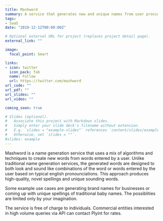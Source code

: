 ```yaml
---
title: Mashword
summary: A service that generates new and unique names from user provided words
tags:
- SaaS
date: "2019-12-12T00:00:00Z"

# Optional external URL for project (replaces project detail page).
external_link: ""

image:
  focal_point: Smart

links:
- icon: twitter
  icon_pack: fab
  name: Follow
  url: https://twitter.com/mashword
url_code: ""
url_pdf: ""
url_slides: ""
url_video: ""

coming_soon: true

# Slides (optional).
#   Associate this project with Markdown slides.
#   Simply enter your slide deck's filename without extension.
#   E.g. `slides = "example-slides"` references `content/slides/example-slides.md`.
#   Otherwise, set `slides = ""`.
#slides: example
---
```


Mashword is a name generation service that uses a mix of algorithms and techniques to create new words from words entered by a user.  Unlike traditional name generation services, the generated words are designed to both look and sound like combinations of the word or words entered by the user based on typical english pronounciations.  This approach produces high-quality, novel spellings and unique sounding words.

Some example use cases are generating brand names for businesses or coming up with unique spellings of traditional baby names.  The possiblities are limited only by your imagination.  

The service is free of charge to individuals.  Commercial entities interested in high volume queries via API can contact Plyint for rates. 
